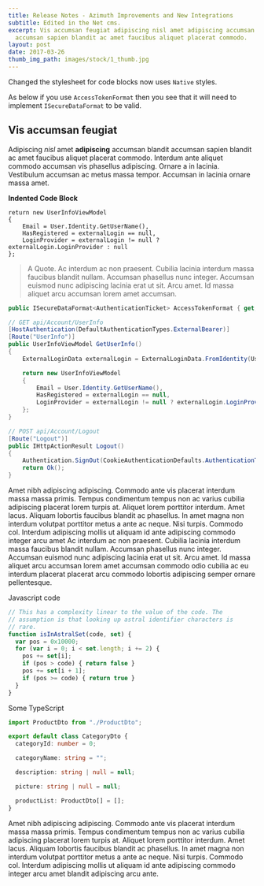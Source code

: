 ```yaml
---
title: Release Notes - Azimuth Improvements and New Integrations
subtitle: Edited in the Net cms.
excerpt: Vis accumsan feugiat adipiscing nisl amet adipiscing accumsan blandit
  accumsan sapien blandit ac amet faucibus aliquet placerat commodo.
layout: post
date: 2017-03-26
thumb_img_path: images/stock/1_thumb.jpg
---
```

Changed the stylesheet for code blocks now uses `Native` styles.

As below if you use `AccessTokenFormat` then you see that it will need to implement `ISecureDataFormat` to be valid.

## Vis accumsan feugiat 

Adipiscing *nisl* amet **adipiscing** accumsan blandit accumsan sapien blandit ac amet faucibus aliquet placerat commodo. Interdum ante aliquet commodo accumsan vis phasellus adipiscing. Ornare a in lacinia. Vestibulum accumsan ac metus massa tempor. Accumsan in lacinia ornare massa amet. 

**Indented Code Block**

    return new UserInfoViewModel
    {
        Email = User.Identity.GetUserName(),
        HasRegistered = externalLogin == null,
        LoginProvider = externalLogin != null ? externalLogin.LoginProvider : null
    };

> A Quote. Ac interdum ac non praesent. Cubilia lacinia interdum massa faucibus blandit nullam. Accumsan phasellus nunc integer. Accumsan euismod nunc adipiscing lacinia erat ut sit. Arcu amet. Id massa aliquet arcu accumsan lorem amet accumsan.

```c#
public ISecureDataFormat<AuthenticationTicket> AccessTokenFormat { get; private set; }

// GET api/Account/UserInfo
[HostAuthentication(DefaultAuthenticationTypes.ExternalBearer)]
[Route("UserInfo")]
public UserInfoViewModel GetUserInfo()
{
    ExternalLoginData externalLogin = ExternalLoginData.FromIdentity(User.Identity as ClaimsIdentity);

    return new UserInfoViewModel
    {
        Email = User.Identity.GetUserName(),
        HasRegistered = externalLogin == null,
        LoginProvider = externalLogin != null ? externalLogin.LoginProvider : null
    };
}

// POST api/Account/Logout
[Route("Logout")]
public IHttpActionResult Logout()
{
    Authentication.SignOut(CookieAuthenticationDefaults.AuthenticationType);
    return Ok();
}
```

Amet nibh adipiscing adipiscing. Commodo ante vis placerat interdum massa massa primis. Tempus condimentum tempus non ac varius cubilia adipiscing placerat lorem turpis at. Aliquet lorem porttitor interdum. Amet lacus. Aliquam lobortis faucibus blandit ac phasellus. In amet magna non interdum volutpat porttitor metus a ante ac neque. Nisi turpis. Commodo col. Interdum adipiscing mollis ut aliquam id ante adipiscing commodo integer arcu amet Ac interdum ac non praesent. Cubilia lacinia interdum massa faucibus blandit nullam. Accumsan phasellus nunc integer. Accumsan euismod nunc adipiscing lacinia erat ut sit. Arcu amet. Id massa aliquet arcu accumsan lorem amet accumsan commodo odio cubilia ac eu interdum placerat placerat arcu commodo lobortis adipiscing semper ornare pellentesque.

Javascript code

```js
// This has a complexity linear to the value of the code. The
// assumption is that looking up astral identifier characters is
// rare.
function isInAstralSet(code, set) {
  var pos = 0x10000;
  for (var i = 0; i < set.length; i += 2) {
    pos += set[i];
    if (pos > code) { return false }
    pos += set[i + 1];
    if (pos >= code) { return true }
  }
}
```

Some TypeScript

```ts
import ProductDto from "./ProductDto";

export default class CategoryDto {
  categoryId: number = 0;

  categoryName: string = "";

  description: string | null = null;

  picture: string | null = null;

  productList: ProductDto[] = [];
}
```

Amet nibh adipiscing adipiscing. Commodo ante vis placerat interdum massa massa primis. Tempus condimentum tempus non ac varius cubilia adipiscing placerat lorem turpis at. Aliquet lorem porttitor interdum. Amet lacus. Aliquam lobortis faucibus blandit ac phasellus. In amet magna non interdum volutpat porttitor metus a ante ac neque. Nisi turpis. Commodo col. Interdum adipiscing mollis ut aliquam id ante adipiscing commodo integer arcu amet blandit adipiscing arcu ante.